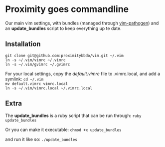 Proximity goes commandline
==========================

Our main vim settings, with bundles (managed through [vim-pathogen](https://github.com/tpope/vim-pathogen)) and an **update_bundles** script to keep everything up te date.

Installation
------------
`git clone git@github.com:proximitybbdo/vim.git ~/.vim`  
`ln -s ~/.vim/vimrc ~/.vimrc`  
`ln -s ~/.vim/gvimrc ~/.gvimrc`  

For your local settings, copy the *default.vimrc* file to .vimrc.local, and add a symlink:
`cd ~/.vim`  
`mv default.vimrc vimrc.local`  
`ln -s ~/.vim/vimrc.local ~/.vimrc.local`  

Extra
-----
The **update_bundles** is a ruby script that can be run through:
`ruby update_bundles`

Or you can make it executable:
`chmod +x update_bundles`

and run it like so:
`./update_bundles`

